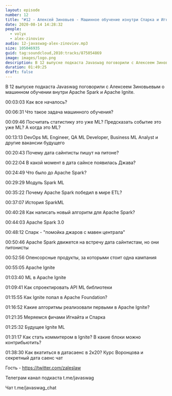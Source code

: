 ```yaml
---
layout: episode
number: 12
title: "#12 - Алексей Зиновьев - Машинное обучение изнутри Спарка и Игнайта"
date: 2020-08-14 14:28:32
people:
  - volyx
  - alex-zinoviev
audio: 12-javaswag-alex-zinoviev.mp3
size: 105046935
guid: tag:soundcloud,2010:tracks/875054869
image: images/logo.png
description: В 12 выпуске подкаста Javaswag поговорили с Алексеем Зиновьевым о машинном обучении внутри Apache Spark и Apache Ignite.
duration: 01:49:25
draft: false
---
```


В 12 выпуске подкаста Javaswag поговорили с Алексеем Зиновьевым о машинном обучении внутри Apache Spark и Apache Ignite.



00:03:03 Как все началось?	 

00:06:31 Что такое задача машинного обучения? 

00:09:46 Посчитать статистику это  уже ML? Предсказать событие это уже ML? А когда это ML?	 

00:13:13 DevOps ML Engineer, QA ML Developer, Business ML Analyst и другие вакансии будущего	 

00:20:43 Почему дата сайнтисты пишут на питоне?	 

00:22:04 В какой момент в дата сайнсе появилась Джава?	 

00:24:49 Что было до Apache Spark?	 

00:29:29 Модуль Spark ML 	 

00:35:22 Почему Apache Spark победил в мире ETL?	 

00:37:07 История SparkML	 

00:40:28 Как написать новый алгоритм для Apache Spark?	 

00:44:03 Apache Spark 3.0	 

00:48:12 Спарк - "помойка джаров с мавен централа"	 

00:50:46 Apache Spark движется на встречу дата сайнтистам, но они питонисты	 

00:52:56 Опенсорсные продукты, за которыми стоит одна кампания	 

00:55:05 Apache Ignite	 

01:03:40 ML  в Apache Ignite	 

01:09:41 Как спроектировать API ML библиотеки	 

01:15:55 Как Ignite попал в Apache Foundation?	 

01:16:52 Какие алгоритмы реализовали первыми в Apache Ignite?	 

01:21:35 Меряемся фичами Игнайта и Спарка	 

01:25:32 Будущее Ignite ML	 

01:31:17 Как стать коммитером в Ignite? В какие блоки можно контрибьютить?	 

01:38:30 Как вкатиться в датасаенс в 2к20? Курс Воронцова и секретный дата саенс чат	 



Гость - https://twitter.com/zaleslaw



Телеграм канал подкаста t.me/javaswag



Чат t.me/javaswag_chat